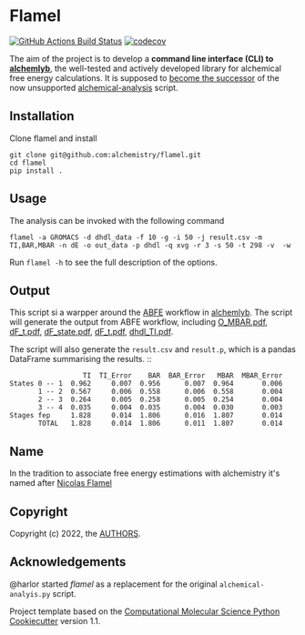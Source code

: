 # Flamel

[//]: # (Badges)
[![GitHub Actions Build Status](https://github.com/alchemistry/flamel/workflows/CI/badge.svg)](https://github.com/alchemistry/flamel/actions?query=workflow%3ACI)
[![codecov](https://codecov.io/gh/alchemistry/flamel/branch/main/graph/badge.svg)](https://codecov.io/gh/alchemistry/flamel/branch/main)


The aim of the project is to develop a **command line interface (CLI) to 
[alchemlyb](https://github.com/alchemistry/alchemlyb)**, the well-tested and 
actively developed library for alchemical free energy calculations. It is 
supposed to [become the successor](https://github.com/alchemistry/alchemlyb/wiki/Roadmap#librarify-alchemical-analysis-functionality) 
of the now unsupported [alchemical-analysis](https://github.com/MobleyLab/alchemical-analysis) script.

## Installation

Clone flamel and install
```shell
git clone git@github.com:alchemistry/flamel.git
cd flamel
pip install .
```

## Usage

The analysis can be invoked with the following command

```shell
flamel -a GROMACS -d dhdl_data -f 10 -g -i 50 -j result.csv -m TI,BAR,MBAR -n dE -o out_data -p dhdl -q xvg -r 3 -s 50 -t 298 -v  -w
```

Run ``flamel -h`` to see the full description of the options.

## Output

This script si a warpper around the 
[ABFE](https://alchemlyb.readthedocs.io/en/latest/workflows/alchemlyb.workflows.ABFE.html#alchemlyb.workflows.ABFE) 
workflow in [alchemlyb](https://github.com/alchemistry/alchemlyb). 
The script will generate the output from ABFE workflow, including 
[O_MBAR.pdf](https://alchemlyb.readthedocs.io/en/latest/visualisation.html#overlap-matrix-of-the-mbar),
[dF_t.pdf](https://alchemlyb.readthedocs.io/en/latest/visualisation.html#df-states-plots-between-different-estimators),
[dF_state.pdf](https://alchemlyb.readthedocs.io/en/latest/visualisation.html#overlap-matrix-of-the-mbar),
[dF_t.pdf](https://alchemlyb.readthedocs.io/en/latest/visualisation.html#forward-and-backward-convergence),
[dhdl_TI.pdf](https://alchemlyb.readthedocs.io/en/latest/visualisation.html#dhdl-plot-of-the-ti).

The script will also generate the `result.csv` and `result.p`, which is a 
pandas DataFrame summarising the results. ::

                      TI  TI_Error    BAR  BAR_Error   MBAR  MBAR_Error
    States 0 -- 1  0.962     0.007  0.956      0.007  0.964       0.006
           1 -- 2  0.567     0.006  0.558      0.006  0.558       0.004
           2 -- 3  0.264     0.005  0.258      0.005  0.254       0.004
           3 -- 4  0.035     0.004  0.035      0.004  0.030       0.003
    Stages fep     1.828     0.014  1.806      0.016  1.807       0.014
           TOTAL   1.828     0.014  1.806      0.011  1.807       0.014

## Name

In the tradition to associate free energy estimations with alchemistry it's 
named after [Nicolas Flamel](https://en.wikipedia.org/wiki/Nicolas_Flamel)

## Copyright

Copyright (c) 2022, the [AUTHORS](./AUTHORS).


## Acknowledgements

@harlor started *flamel* as a replacement for the original
`alchemical-analyis.py` script.

Project template based on the [Computational Molecular Science Python
Cookiecutter](https://github.com/molssi/cookiecutter-cms) version 1.1.

